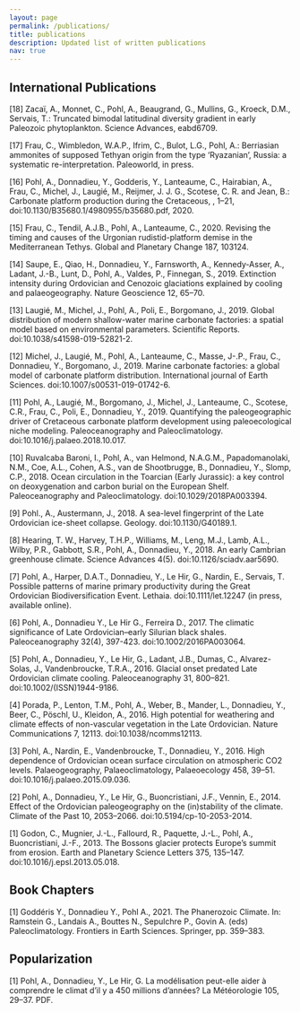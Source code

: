 ```yaml
---
layout: page
permalink: /publications/
title: publications
description: Updated list of written publications
nav: true
---
```


<h2>International Publications</h2>

[18] Zacaï, A., Monnet, C.,  Pohl, A., Beaugrand, G., Mullins, G., Kroeck, D.M., Servais, T.: Truncated bimodal latitudinal diversity gradient in early Paleozoic phytoplankton. Science Advances, eabd6709.

[17] Frau, C., Wimbledon, W.A.P., Ifrim, C., Bulot, L.G., Pohl, A.: Berriasian ammonites of supposed Tethyan origin from the type ‘Ryazanian’, Russia: a systematic re-interpretation. Paleoworld, in press.

[16] Pohl, A., Donnadieu, Y., Godderis, Y., Lanteaume, C., Hairabian, A., Frau, C., Michel, J., Laugié, M., Reijmer, J. J. G., Scotese, C. R. and Jean, B.: Carbonate platform production during the Cretaceous, , 1–21, doi:10.1130/B35680.1/4980955/b35680.pdf, 2020.

[15] Frau, C., Tendil, A.J.B., Pohl, A., Lanteaume, C., 2020. Revising the timing and causes of the Urgonian rudistid-platform demise in the Mediterranean Tethys. Global and Planetary Change 187, 103124.

[14] Saupe, E., Qiao, H., Donnadieu, Y., Farnsworth, A., Kennedy-Asser, A., Ladant, J.-B., Lunt, D., Pohl, A., Valdes, P., Finnegan, S., 2019. Extinction intensity during Ordovician and Cenozoic glaciations explained by cooling and palaeogeography. Nature Geoscience 12, 65–70.

[13] Laugié, M., Michel, J., Pohl, A., Poli, E., Borgomano, J., 2019. Global distribution of modern shallow-water marine carbonate factories: a spatial model based on environmental parameters. Scientific Reports. doi:10.1038/s41598-019-52821-2.

[12] Michel, J., Laugié, M., Pohl, A., Lanteaume, C., Masse, J-.P., Frau, C., Donnadieu, Y., Borgomano, J., 2019. Marine carbonate factories: a global model of carbonate platform distribution. International journal of Earth Sciences. doi:10.1007/s00531-019-01742-6.

[11] Pohl, A., Laugié, M., Borgomano, J., Michel, J., Lanteaume, C., Scotese, C.R., Frau, C., Poli, E., Donnadieu, Y., 2019. Quantifying the paleogeographic driver of Cretaceous carbonate platform development using paleoecological niche modeling. Paleoceanography and Paleoclimatology. doi:10.1016/j.palaeo.2018.10.017.

[10] Ruvalcaba Baroni, I., Pohl, A., van Helmond, N.A.G.M., Papadomanolaki, N.M., Coe, A.L., Cohen, A.S., van de Shootbrugge, B., Donnadieu, Y., Slomp, C.P., 2018. Ocean circulation in the Toarcian (Early Jurassic): a key control on deoxygenation and carbon burial on the European Shelf. Paleoceanography and Paleoclimatology. doi:10.1029/2018PA003394.

[9] Pohl., A., Austermann, J., 2018. A sea-level fingerprint of the Late Ordovician ice-sheet collapse. Geology. doi:10.1130/G40189.1.

[8] Hearing, T. W., Harvey, T.H.P., Williams, M., Leng, M.J., Lamb, A.L., Wilby, P.R., Gabbott, S.R., Pohl, A., Donnadieu, Y., 2018. An early Cambrian greenhouse climate. Science Advances 4(5). doi:10.1126/sciadv.aar5690.

[7] Pohl, A., Harper, D.A.T., Donnadieu, Y., Le Hir, G., Nardin, E., Servais, T. Possible patterns of marine primary productivity during the Great Ordovician Biodiversification Event. Lethaia. doi:10.1111/let.12247 (in press, available online).

[6] Pohl, A., Donnadieu Y., Le Hir G., Ferreira D., 2017. The climatic significance of Late Ordovician–early Silurian black shales. Paleoceanography 32(4), 397-423. doi:10.1002/2016PA003064.

[5] Pohl, A., Donnadieu, Y., Le Hir, G., Ladant, J.B., Dumas, C., Alvarez-Solas, J., Vandenbroucke, T.R.A., 2016. Glacial onset predated Late Ordovician climate cooling. Paleoceanography 31, 800–821. doi:10.1002/(ISSN)1944-9186.

[4] Porada, P., Lenton, T.M., Pohl, A., Weber, B., Mander, L., Donnadieu, Y., Beer, C., Pöschl, U., Kleidon, A., 2016. High potential for weathering and climate effects of non-vascular vegetation in the Late Ordovician. Nature Communications 7, 12113. doi:10.1038/ncomms12113.

[3] Pohl, A., Nardin, E., Vandenbroucke, T., Donnadieu, Y., 2016. High dependence of Ordovician ocean surface circulation on atmospheric CO2 levels. Palaeogeography, Palaeoclimatology, Palaeoecology 458, 39–51. doi:10.1016/j.palaeo.2015.09.036.

[2] Pohl, A., Donnadieu, Y., Le Hir, G., Buoncristiani, J.F., Vennin, E., 2014. Effect of the Ordovician paleogeography on the (in)stability of the climate. Climate of the Past 10, 2053–2066. doi:10.5194/cp-10-2053-2014.

[1] Godon, C., Mugnier, J.-L., Fallourd, R., Paquette, J.-L., Pohl, A., Buoncristiani, J.-F., 2013. The Bossons glacier protects Europe’s summit from erosion. Earth and Planetary Science Letters 375, 135–147. doi:10.1016/j.epsl.2013.05.018.

<h2>Book Chapters</h2>

[1] Goddéris Y., Donnadieu Y., Pohl A., 2021. The Phanerozoic Climate. In: Ramstein G., Landais A., Bouttes N., Sepulchre P., Govin A. (eds) Paleoclimatology. Frontiers in Earth Sciences. Springer, pp. 359–383.

<h2>Popularization</h2>

[1] Pohl, A., Donnadieu, Y., Le Hir, G. La modélisation peut-elle aider à comprendre le climat d’il y a 450 millions d’années? La Météorologie 105, 29–37. PDF.
